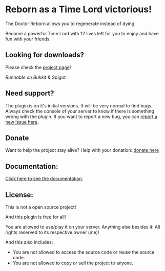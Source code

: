 # Reborn as a Time Lord victorious!
The Doctor Reborn allows you to regenerate instead of dying.

Become a powerful Time Lord with 12 lives left for you to enjoy and have fun with your friends.

## Looking for downloads?
Please check the [project page](https://dev.bukkit.org/projects/the-doctor-reborn)!

*Runnable on Bukkit & Spigot*

## Need support?
The plugin is on it's initial versions. It will be very normal to find bugs. Always check the console of your server to know if there is something wrong with the plugin. If you want to report a new bug, you can [report a new issue here](https://github.com/leothawne/TheDoctorReborn/issues).

## Donate
Want to help the project stay alive? Help with your donation: [donate here](https://leothawne.github.io/TheDoctorReborn/#donate)

## Documentation:
[Click here to see the documentation](https://dev.bukkit.org/projects/the-doctor-reborn/pages).

## License:
This is not a open source project!

And this plugin is free for all!

You are allowed to use/play it on your server. Anything else besides it: All rights reserved to its respective owner (me)!

And this also includes:
- You are not allowed to access the source code or reuse the source code.
- You are not allowed to copy or sell the project to anyone.
